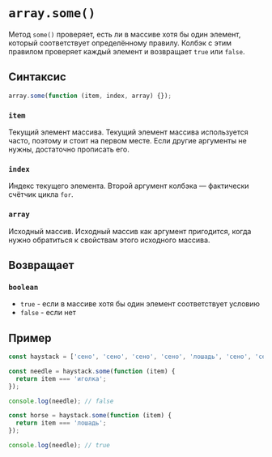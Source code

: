 # `array.some()`

Метод `some()` проверяет, есть ли в массиве хотя бы один элемент, который соответствует определённому правилу. Колбэк с этим правилом проверяет каждый элемент и возвращает `true` или `false`.

## Синтаксис

```js
array.some(function (item, index, array) {});
```

### `item`

Текущий элемент массива. Текущий элемент массива используется часто, поэтому и стоит на первом месте. Если другие аргументы не нужны, достаточно прописать его.

### `index`

Индекс текущего элемента. Второй аргумент колбэка — фактически счётчик цикла `for`.

### `array`

Исходный массив. Исходный массив как аргумент пригодится, когда нужно обратиться к свойствам этого исходного массива.

## Возвращает

### `boolean`

- `true` - если в массиве хотя бы один элемент соответствует условию
- `false` - если нет

## Пример

```js
const haystack = ['сено', 'сено', 'сено', 'сено', 'лошадь', 'сено', 'сено'];

const needle = haystack.some(function (item) {
  return item === 'иголка';
});

console.log(needle); // false

const horse = haystack.some(function (item) {
  return item === 'лошадь';
});

console.log(needle); // true
```
